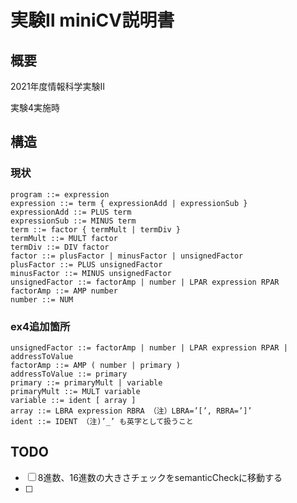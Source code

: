 # 実験Ⅱ miniCV説明書

## 概要

2021年度情報科学実験Ⅱ

実験4実施時

## 構造

### 現状

```
program ::= expression
expression ::= term { expressionAdd | expressionSub }
expressionAdd ::= PLUS term
expressionSub ::= MINUS term
term ::= factor { termMult | termDiv }
termMult ::= MULT factor
termDiv ::= DIV factor
factor ::= plusFactor | minusFactor | unsignedFactor
plusFactor ::= PLUS unsignedFactor
minusFactor ::= MINUS unsignedFactor
unsignedFactor ::= factorAmp | number | LPAR expression RPAR
factorAmp ::= AMP number
number ::= NUM
```

### ex4追加箇所

```
unsignedFactor ::= factorAmp | number | LPAR expression RPAR | addressToValue
factorAmp ::= AMP ( number | primary )
addressToValue ::= primary
primary ::= primaryMult | variable
primaryMult ::= MULT variable
variable ::= ident [ array ]
array ::= LBRA expression RBRA （注）LBRA=’[’, RBRA=’]’
ident ::= IDENT （注)’_’ も英字として扱うこと
```

## TODO

- [ ] 8進数、16進数の大きさチェックをsemanticCheckに移動する
- [ ] 

